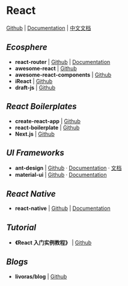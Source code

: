 # React

[Github](https://github.com/facebook/react) | [Documentation](https://reactjs.org/) | [中文文档](https://doc.react-china.org/)

## _Ecosphere_

- **react-router** | [Github](https://github.com/ReactTraining/react-router) | [Documentation](https://reacttraining.com/react-router/)
- **awesome-react** | [Github](https://github.com/enaqx/awesome-react)
- **awesome-react-components** | [Github](https://github.com/brillout/awesome-react-components)
- **iReact** | [Github](https://github.com/hustcc/iReact)
- **draft-js** | [Github](https://github.com/facebook/draft-js)


## _React Boilerplates_

- **create-react-app** | [Github](https://github.com/facebook/create-react-app)
- **react-boilerplate** | [Github](https://www.reactboilerplate.com/)
- **Next.js** | [Github](https://github.com/zeit/next.js)


## _UI Frameworks_

- **ant-design** | [Github](https://github.com/ant-design/ant-design) · [Documentation](https://ant.design) · [文档](https://ant.design/index-cn)
- **material-ui** | [Github](https://github.com/mui-org/material-ui) · [Documentation](http://www.material-ui.com/#/)


## _React Native_

- **react-native** | [Github](https://github.com/facebook/react-native) | [Documentation](https://reactnative.cn/docs/0.51/getting-started.html)

## _Tutorial_

- **《React 入门实例教程》** | [Github](http://www.ruanyifeng.com/blog/2015/03/react.html)

## _Blogs_

- **livoras/blog** | [Github](https://github.com/livoras/blog/issues)
